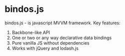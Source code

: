 # bindos.js

bindos.js - is javascript MVVM framework. Key features:

 1.  Backbone-like API
 2.  One or two or any way declarative data bindings
 3.  Pure vanilla JS without dependencies
 4.  Works with jQuery and lodash.js
